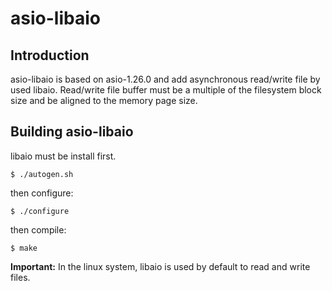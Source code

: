 asio-libaio
=======

Introduction
------------

asio-libaio is based on asio-1.26.0 and add asynchronous read/write file 
by used libaio. Read/write file buffer must be a multiple of the filesystem 
block size and be aligned to the memory page size.

Building asio-libaio
--------------------
libaio must be install first. 

```
$ ./autogen.sh
```

then configure:

```
$ ./configure
```
then compile:

```
$ make
```

**Important:**
In the linux system, libaio is used by default to read and write files.
